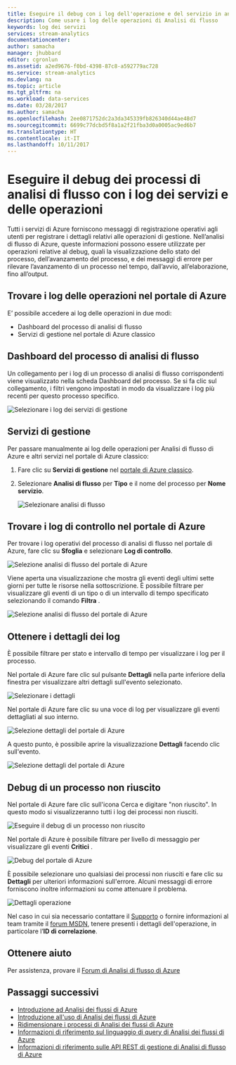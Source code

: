 ```yaml
---
title: Eseguire il debug con i log dell'operazione e del servizio in analisi di flusso | Documentazione Microsoft
description: Come usare i log delle operazioni di Analisi di flusso
keywords: log dei servizi
services: stream-analytics
documentationcenter: 
author: samacha
manager: jhubbard
editor: cgronlun
ms.assetid: a2ed9676-f0bd-4398-87c8-a592779ac728
ms.service: stream-analytics
ms.devlang: na
ms.topic: article
ms.tgt_pltfrm: na
ms.workload: data-services
ms.date: 03/28/2017
ms.author: samacha
ms.openlocfilehash: 2ee0871752dc2a3da345339fb826340d44ae48d7
ms.sourcegitcommit: 6699c77dcbd5f8a1a2f21fba3d0a0005ac9ed6b7
ms.translationtype: HT
ms.contentlocale: it-IT
ms.lasthandoff: 10/11/2017
---
```

# <a name="debug-stream-analytics-jobs-using-service-and-operation-logs"></a>Eseguire il debug dei processi di analisi di flusso con i log dei servizi e delle operazioni
Tutti i servizi di Azure forniscono messaggi di registrazione operativi agli utenti per registrare i dettagli relativi alle operazioni di gestione. Nell’analisi di flusso di Azure, queste informazioni possono essere utilizzate per operazioni relative al debug, quali la visualizzazione dello stato del processo, dell’avanzamento del processo, e dei messaggi di errore per rilevare l’avanzamento di un processo nel tempo, dall’avvio, all’elaborazione, fino all’output.

## <a name="find-operation-logs-in-the-azure-portal"></a>Trovare i log delle operazioni nel portale di Azure
E’ possibile accedere ai log delle operazioni in due modi:  

* Dashboard del processo di analisi di flusso  
* Servizi di gestione nel portale di Azure classico  

## <a name="dashboard-of-the-stream-analytics-job"></a>Dashboard del processo di analisi di flusso
Un collegamento per i log di un processo di analisi di flusso corrispondenti viene visualizzato nella scheda Dashboard del processo. Se si fa clic sul collegamento, i filtri vengono impostati in modo da visualizzare i log più recenti per questo processo specifico.

  ![Selezionare i log dei servizi di gestione](./media/stream-analytics-operation-logs/01-stream-analytics-operation-logs.png)  

## <a name="management-services"></a>Servizi di gestione
Per passare manualmente ai log delle operazioni per Analisi di flusso di Azure e altri servizi nel portale di Azure classico:

1. Fare clic su **Servizi di gestione** nel [portale di Azure classico](https://manage.windowsazure.com).
2. Selezionare **Analisi di flusso** per **Tipo** e il nome del processo per **Nome servizio**.  
   
   ![Selezionare analisi di flusso](./media/stream-analytics-operation-logs/02-stream-analytics-operation-logs.png)  

## <a name="find-audit-logs-in-the-azure-portal"></a>Trovare i log di controllo nel portale di Azure
Per trovare i log operativi del processo di analisi di flusso nel portale di Azure, fare clic su **Sfoglia** e selezionare **Log di controllo**.

  ![Selezione analisi di flusso del portale di Azure](./media/stream-analytics-operation-logs/06-stream-analytics-operation-logs.png)  

Viene aperta una visualizzazione che mostra gli eventi degli ultimi sette giorni per tutte le risorse nella sottoscrizione.  È possibile filtrare per visualizzare gli eventi di un tipo o di un intervallo di tempo specificato selezionando il comando **Filtra** .

  ![Selezione analisi di flusso del portale di Azure](./media/stream-analytics-operation-logs/07-stream-analytics-operation-logs.png)  

## <a name="get-log-details"></a>Ottenere i dettagli dei log
È possibile filtrare per stato e intervallo di tempo per visualizzare i log per il processo.

Nel portale di Azure fare clic sul pulsante **Dettagli** nella parte inferiore della finestra per visualizzare altri dettagli sull'evento selezionato. 

  ![Selezionare i dettagli](./media/stream-analytics-operation-logs/03-stream-analytics-operation-logs.png)  

Nel portale di Azure fare clic su una voce di log per visualizzare gli eventi dettagliati al suo interno.

  ![Selezione dettagli del portale di Azure](./media/stream-analytics-operation-logs/08-stream-analytics-operation-logs.png)  

A questo punto, è possibile aprire la visualizzazione **Dettagli** facendo clic sull'evento.

  ![Selezione dettagli del portale di Azure](./media/stream-analytics-operation-logs/09-stream-analytics-operation-logs.png)  

## <a name="debug-a-failed-job"></a>Debug di un processo non riuscito
Nel portale di Azure fare clic sull'icona Cerca e digitare "non riuscito". In questo modo si visualizzeranno tutti i log dei processi non riusciti. 

  ![Eseguire il debug di un processo non riuscito](./media/stream-analytics-operation-logs/04-stream-analytics-operation-logs.png)  

Nel portale di Azure è possibile filtrare per livello di messaggio per visualizzare gli eventi **Critici** .

  ![Debug del portale di Azure](./media/stream-analytics-operation-logs/10-stream-analytics-operation-logs.png)  

È possibile selezionare uno qualsiasi dei processi non riusciti e fare clic su **Dettagli** per ulteriori informazioni sull'errore.  Alcuni messaggi di errore forniscono inoltre informazioni su come attenuare il problema. 

  ![Dettagli operazione](./media/stream-analytics-operation-logs/05-stream-analytics-operation-logs.png)  

Nel caso in cui sia necessario contattare il [Supporto](https://azure.microsoft.com/support/options/) o fornire informazioni al team tramite il [forum MSDN](https://social.msdn.microsoft.com/Forums/en-US/home?forum=AzureStreamAnalytics), tenere presenti i dettagli dell'operazione, in particolare l’**ID di correlazione**. 

## <a name="get-help"></a>Ottenere aiuto
Per assistenza, provare il [Forum di Analisi di flusso di Azure](https://social.msdn.microsoft.com/Forums/en-US/home?forum=AzureStreamAnalytics)

## <a name="next-steps"></a>Passaggi successivi
* [Introduzione ad Analisi dei flussi di Azure](stream-analytics-introduction.md)
* [Introduzione all'uso di Analisi dei flussi di Azure](stream-analytics-real-time-fraud-detection.md)
* [Ridimensionare i processi di Analisi dei flussi di Azure](stream-analytics-scale-jobs.md)
* [Informazioni di riferimento sul linguaggio di query di Analisi dei flussi di Azure](https://msdn.microsoft.com/library/azure/dn834998.aspx)
* [Informazioni di riferimento sulle API REST di gestione di Analisi di flusso di Azure](https://msdn.microsoft.com/library/azure/dn835031.aspx)

